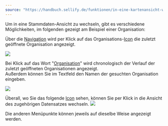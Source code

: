```yaml
---
source: "https://handbuch.sellify.de/funktionen/in-eine-kartenansicht-wechseln/"
---
```

Um in eine Stammdaten-Ansicht zu wechseln, gibt es verschiedene Möglichkeiten, im folgenden gezeigt am Beispiel einer Organisation:

Über die [Navigation](https://handbuch.sellify.de/allgemein/benutzeroberfl%C3%A4che/ "Begriffe aus sellify, Aufbau von sellify") wird per Klick auf das Organisations-[Icon](https://handbuch.sellify.de/allgemein/begriffe-und-icons-aus-sellify/ "Icons aus sellify") die zuletzt geöffnete Organisation angezeigt.

![](https://image.jimcdn.com/app/cms/image/transf/dimension=141x10000:format=jpg/path/s42eb4d670de94a65/image/i07ab7d8c7e0898f4/version/1609848671/image.jpg)

Bei Klick auf das Wort "[Organisation](https://handbuch.sellify.de/aufbau/organisation/ "Organisation")" wird chronologisch der Verlauf der zuletzt geöffneten Organisationen angezeigt.  
Außerdem können Sie im Textfeld den Namen der gesuchten Organisation eingeben.

![](https://image.jimcdn.com/app/cms/image/transf/dimension=488x10000:format=jpg/path/s42eb4d670de94a65/image/i2a155c8df4f4cd14/version/1609848735/image.jpg)

Überall, wo Sie das folgende [Icon](https://handbuch.sellify.de/allgemein/begriffe-und-icons-aus-sellify/ "Icons aus sellify") sehen, können Sie per Klick in die Ansicht des zugehörigen Datensatzes wechseln. ![](https://businessactswiki.atlassian.net/wiki/download/thumbnails/229474580/sellify_icons_dialog-wechsel-blau_def_16x16.png?version=1&modificationDate=1603725037817&cacheVersion=1&api=v2&width=16&height=16)

Die anderen Menüpunkte können jeweils auf dieselbe Weise angezeigt werden.